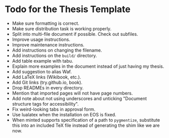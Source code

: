 Todo for the Thesis Template
============================

- Make sure formatting is correct.
- Make sure distribution task is working properly.
- Split into multi-file document if possible. Check out subfiles.
- Improve usage instructions.
- Improve maintenance instructions.
- Add instructions on changing the filename.
- Add instructions on the `build/` directory.
- Add table example with tabu.
- Explain more examples in the document instead of just having my thesis.
- Add suggestion to alias Waf.
- Add LaTeX links (Wikibook, etc.).
- Add Git links (try.github.io, book).
- Drop READMEs in every directory.
- Mention that imported pages will not have page numbers.
- Add note about not using underscores and unticking "Document structure tags for accessibility".
- Fix weird-looking tabs in approval form.
- Use lualatex when the installation on EOS is fixed.
- When minted supports specification of a path to `pygmentize`, substitute this into an included TeX file instead of generating the shim like we are now.
